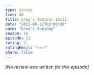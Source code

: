 ```yaml
---
type: series
time: 40
title: Grey's Anatomy 16x11
date: "2022-08-12T00:00:00"
name: "Grey's Anatomy"
season: 16
episode: 11
rating: 3
ratingEmoji: "⭐️⭐️⭐️"
share: false
---
```


*[No review was written for this episode]*